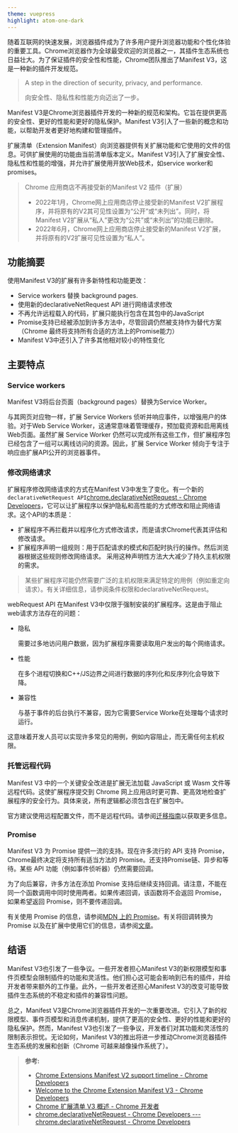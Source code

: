```yaml
---
theme: vuepress
highlight: atom-one-dark
---
```


随着互联网的快速发展，浏览器插件成为了许多用户提升浏览器功能和个性化体验的重要工具。Chrome浏览器作为全球最受欢迎的浏览器之一，其插件生态系统也日益壮大。为了保证插件的安全性和性能，Chrome团队推出了Manifest V3，这是一种新的插件开发规范。

> A step in the direction of security, privacy, and performance.
>
> 向安全性、隐私性和性能方向迈出了一步。

Manifest V3是Chrome浏览器插件开发的一种新的规范和架构。它旨在提供更高的安全性、更好的性能和更好的隐私保护。Manifest V3引入了一些新的概念和功能，以帮助开发者更好地构建和管理插件。

扩展清单（Extension Manifest）向浏览器提供有关扩展功能和它使用的文件的信息。可供扩展使用的功能由当前清单版本定义。Manifest V3引入了扩展安全性、隐私性和性能的增强，并允许扩展使用开放Web技术，如service worker和promises。

> Chrome 应用商店不再接受新的Manifest V2 插件（扩展）
>
> -   2022年1月，Chrome网上应用商店停止接受新的Manifest V2扩展程序，并将原有的V2其可见性设置为“公开”或“未列出”。同时，将Manifest V2扩展从“私人”更改为“公共”或“未列出”的功能已删除。
> -   2022年6月，Chrome网上应用商店停止接受新的Manifest V2扩展，并将原有的V2扩展可见性设置为“私人”。

## 功能摘要

使用Manifest V3的扩展有许多新特性和功能更改：

-   Service workers 替换 background pages.
-   使用新的declarativeNetRequest API 进行网络请求修改
-   不再允许远程载入的代码，扩展只能执行包含在其包中的JavaScript
-   Promise支持已经被添加到许多方法中，尽管回调仍然被支持作为替代方案（Chrome 最终将支持所有合适的方法上的Promise能力）
-   Manifest V3中还引入了许多其他相对较小的特性变化

## 主要特点

### Service workers

Manifest V3将后台页面（background pages）替换为Service Worker。

与其网页对应物一样，扩展 Service Workers 侦听并响应事件，以增强用户的体验。对于Web Service Worker，这通常意味着管理缓存，预加载资源和启用离线Web页面。虽然扩展 Service Worker 仍然可以完成所有这些工作，但扩展程序包已经包含了一组可以离线访问的资源。因此，扩展 Service Worker 倾向于专注于响应由扩展API公开的浏览器事件。

### 修改网络请求

扩展程序修改网络请求的方式在Manifest V3中发生了变化。有一个新的`declarativeNetRequest API`[chrome.declarativeNetRequest - Chrome Developers](https://developer.chrome.com/docs/extensions/reference/declarativeNetRequest/)，它可以让扩展程序以保护隐私和高性能的方式修改和阻止网络请求。这个API的本质是：

-   扩展程序不再拦截并以程序化方式修改请求，而是请求Chrome代表其评估和修改请求。
-   扩展程序声明一组规则：用于匹配请求的模式和匹配时执行的操作。然后浏览器根据这些规则修改网络请求。 采用这种声明性方法大大减少了持久主机权限的需求。

> 某些扩展程序可能仍然需要广泛的主机权限来满足特定的用例（例如重定向请求）。有关详细信息，请参阅条件权限和declarativeNetRequest。

webRequest API 在Manifest V3中仅限于强制安装的扩展程序。这是由于阻止web请求方法存在的问题：

-   隐私

    需要过多地访问用户数据，因为扩展程序需要读取用户发出的每个网络请求。

<!---->

-   性能

    在多个进程切换和C++/JS边界之间进行数据的序列化和反序列化会导致下降。

-   兼容性

    与基于事件的后台执行不兼容，因为它需要Service Worke在处理每个请求时运行。

这意味着开发人员可以实现许多常见的用例，例如内容阻止，而无需任何主机权限。

### 托管远程代码

Manifest V3 中的一个关键安全改进是扩展无法加载 JavaScript 或 Wasm 文件等远程代码。这使扩展程序提交到 Chrome 网上应用店时更可靠、更高效地检查扩展程序的安全行为。具体来说，所有逻辑都必须包含在扩展包中。

官方建议使用远程配置文件，而不是远程代码。请参阅[迁移指南](https://developer.chrome.com/docs/extensions/migrating/improve-security#remotely-hosted-code)以获取更多信息。

### Promise

Manifest V3 为 Promise 提供一流的支持。现在许多流行的 API 支持 Promise，Chrome最终决定将支持所有适当方法的 Promise。还支持Promise链、异步和等待。某些 API 功能（例如事件侦听器）仍然需要回调。

为了向后兼容，许多方法在添加 Promise 支持后继续支持回调。请注意，不能在同一个函数调用中同时使用两者。如果传递回调，该函数将不会返回 Promise，如果希望返回 Promise，则不要传递回调。

有关使用 Promise 的信息，请参阅[MDN 上的 Promise](https://developer.mozilla.org/docs/Web/JavaScript/Reference/Global_Objects/Promise)。有关将回调转换为 Promise 以及在扩展中使用它们的信息，请参阅[文章](https://developer.chrome.com/docs/extensions/mv3/promises#compare-to-callback)。

## 结语

Manifest V3也引发了一些争议。一些开发者担心Manifest V3的新权限模型和事件页模型会限制插件的功能和灵活性。他们担心这可能会影响到已有的插件，并给开发者带来额外的工作量。此外，一些开发者还担心Manifest V3的改变可能导致插件生态系统的不稳定和插件的兼容性问题。

总之，Manifest V3是Chrome浏览器插件开发的一次重要改进。它引入了新的权限模型、事件页模型和消息传递机制，提供了更高的安全性、更好的性能和更好的隐私保护。然而，Manifest V3也引发了一些争议，开发者们对其功能和灵活性的限制表示担忧。无论如何，Manifest V3的推出将进一步推动Chrome浏览器插件生态系统的发展和创新（Chrome 可越来越像操作系统了）。

> **参考:**
>
> -   [Chrome Extensions Manifest V2 support timeline - Chrome Developers](https://developer.chrome.com/docs/extensions/migrating/mv2-sunset/)
> -   [Welcome to the Chrome Extension Manifest V3 - Chrome Developers](https://developer.chrome.com/docs/extensions/mv3/intro/)
> -   [Chrome 扩展清单 V3 概述 - Chrome 开发者](https://developer.chrome.com/docs/extensions/mv3/intro/mv3-overview/#service-workers)
> -   [chrome.declarativeNetRequest - Chrome Developers --- chrome.declarativeNetRequest - Chrome Developers](https://developer.chrome.com/docs/extensions/reference/declarativeNetRequest/)